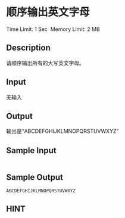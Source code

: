 # 顺序输出英文字母
Time Limit: 1 Sec  Memory Limit: 2 MB


## Description
请顺序输出所有的大写英文字母。


## Input
无输入


## Output
输出是“ABCDEFGHIJKLMNOPQRSTUVWXYZ”


## Sample Input
```

```
## Sample Output
```
ABCDEFGHIJKLMNOPQRSTUVWXYZ

```

## HINT
